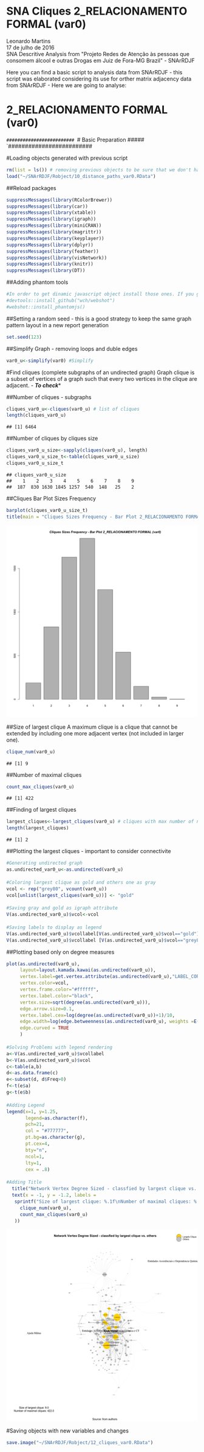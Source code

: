 # SNA Cliques 2_RELACIONAMENTO FORMAL (var0)
Leonardo Martins  
17 de julho de 2016  
SNA Descritive Analysis from "Projeto Redes de Atenção às pessoas que consomem álcool e outras Drogas em Juiz de Fora-MG   Brazil"  - SNArRDJF

Here you can find a basic script to analysis data from SNArRDJF - this script was elaborated considering its use for orther matrix adjacency data from SNArRDJF - Here we are going to analyse:

# 2_RELACIONAMENTO FORMAL (var0)

`#########################
`# Basic Preparation #####
`#########################

#Loading objects generated with previous script 

```r
rm(list = ls()) # removing previous objects to be sure that we don't have objects conflicts name
load("~/SNArRDJF/Robject/10_distance_paths_var0.RData")
```
##Reload packages

```r
suppressMessages(library(RColorBrewer))
suppressMessages(library(car))
suppressMessages(library(xtable))
suppressMessages(library(igraph))
suppressMessages(library(miniCRAN))
suppressMessages(library(magrittr))
suppressMessages(library(keyplayer))
suppressMessages(library(dplyr))
suppressMessages(library(feather))
suppressMessages(library(visNetwork))
suppressMessages(library(knitr))
suppressMessages(library(DT))
```
##Adding phantom tools

```r
#In order to get dinamic javascript object install those ones. If you get problems installing go to Stackoverflow.com and type your error to discover what to do. In some cases the libraries need to be intalled in outside R libs.
#devtools::install_github("wch/webshot")
#webshot::install_phantomjs()
```
##Setting a random seed - this is a good strategy to keep the same graph pattern layout in a new report generation

```r
set.seed(123)
```

##Simplify Graph - removing loops and duble edges 

```r
var0_u<-simplify(var0) #Simplify
```

#Find cliques (complete subgraphs of an undirected graph)
Graph clique is a subset of vertices of a graph such that every two vertices in the clique are adjacent. - ***To check****

##Number of cliques - subgraphs

```r
cliques_var0_u<-cliques(var0_u) # list of cliques 
length(cliques_var0_u)
```

```
## [1] 6464
```
##Number of cliques by cliques size

```r
cliques_var0_u_size<-sapply(cliques(var0_u), length) 
cliques_var0_u_size_t<-table(cliques_var0_u_size)
cliques_var0_u_size_t
```

```
## cliques_var0_u_size
##    1    2    3    4    5    6    7    8    9 
##  187  830 1630 1845 1257  540  148   25    2
```

##Cliques Bar Plot Sizes Frequency

```r
barplot(cliques_var0_u_size_t)
title(main = "Cliques Sizes Frequency - Bar Plot 2_RELACIONAMENTO FORMAL (var0)", font.main = 4)
```

![](2_RELACIONAMENTO_FORMAL_12cliques_files/figure-html/unnamed-chunk-8-1.png)<!-- -->

##Size of largest clique 
A maximum clique is a clique that cannot be extended by including one more adjacent vertex (not included in larger one). 

```r
clique_num(var0_u)
```

```
## [1] 9
```
##Number of maximal cliques

```r
count_max_cliques(var0_u)
```

```
## [1] 422
```
##Finding of largest cliques

```r
largest_cliques<-largest_cliques(var0_u) # cliques with max number of nodes
length(largest_cliques)
```

```
## [1] 2
```

##Plotting the largest cliques - important to consider connectivite 

```r
#Generating undirected graph
as.undirected_var0_u<-as.undirected(var0_u)

#Coloring largest clique as gold and others one as gray
vcol <- rep("grey80", vcount(var0_u))
vcol[unlist(largest_cliques(var0_u))] <- "gold"

#Saving gray and gold as igraph attribute
V(as.undirected_var0_u)$vcol<-vcol

#Saving labels to display as legend
V(as.undirected_var0_u)$vcollabel[V(as.undirected_var0_u)$vcol=="gold"]<-"Largets Clique"
V(as.undirected_var0_u)$vcollabel [V(as.undirected_var0_u)$vcol=="grey80"]<-"Others"
```

##Plotting based only on degree measures 

```r
plot(as.undirected(var0_u), 
     layout=layout.kamada.kawai(as.undirected(var0_u)), 
     vertex.label=get.vertex.attribute(as.undirected(var0_u),"LABEL_COR"),
     vertex.color=vcol,
     vertex.frame.color="#ffffff",
     vertex.label.color="black",
     vertex.size=sqrt(degree(as.undirected(var0_u))),
     edge.arrow.size=0.1,
     vertex.label.cex=log(degree(as.undirected(var0_u))+1)/10,
     edge.width=log(edge.betweenness(as.undirected(var0_u), weights =E(as.undirected(var0_u))$var0))/50,
     edge.curved = TRUE
     )

#Solving Problems with legend rendering 
a<-V(as.undirected_var0_u)$vcollabel
b<-V(as.undirected_var0_u)$vcol
c<-table(a,b)
d<-as.data.frame(c)
e<-subset(d, d$Freq>0)
f<-t(e$a)
g<-t(e$b)

#Adding Legend
legend(x=1, y=1.25,
       legend=as.character(f),
       pch=21,
       col = "#777777", 
       pt.bg=as.character(g),
       pt.cex=4,
       bty="n", 
       ncol=1,
       lty=1,
       cex = .8)

#Adding Title
  title("Network Vertex Degree Sized - classfied by largest clique vs. others", sub = "Source: from authors ")
  text(x = -1, y = -1.2, labels = 
   sprintf("Size of largest clique: %.1f\nNumber of maximal cliques: %.1f",
     clique_num(var0_u), 
     count_max_cliques(var0_u)
   ))
```

![](2_RELACIONAMENTO_FORMAL_12cliques_files/figure-html/unnamed-chunk-13-1.png)<!-- -->

#Saving objects with new variables and changes

```r
save.image("~/SNArRDJF/Robject/12_cliques_var0.RData") 
```


